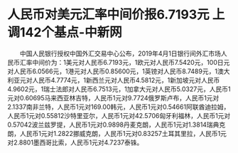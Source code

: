 # 人民币对美元汇率中间价报6.7193元 上调142个基点-中新网

　　中国人民银行授权中国外汇交易中心公布，2019年4月1日银行间外汇市场人民币汇率中间价为：1美元对人民币6.7193元，1欧元对人民币7.5420元，100日元对人民币6.0566元，1港元对人民币0.85600元，1英镑对人民币8.7489元，1澳大利亚元对人民币4.7774元，1新西兰元对人民币4.5812元，1新加坡元对人民币4.9602元，1瑞士法郎对人民币6.7513元，1加拿大元对人民币5.0327元，人民币1元对0.60695马来西亚林吉特，人民币1元对9.7724俄罗斯卢布，人民币1元对2.1337南非兰特，人民币1元对169.00韩元，人民币1元对0.54661阿联酋迪拉姆，人民币1元对0.55812沙特里亚尔，人民币1元对42.5706匈牙利福林，人民币1元对0.57042波兰兹罗提，人民币1元对0.9898丹麦克朗，人民币1元对1.3814瑞典克朗，人民币1元对1.2822挪威克朗，人民币1元对0.83257土耳其里拉，人民币1元对2.8801墨西哥比索，人民币1元对4.7237泰铢。
